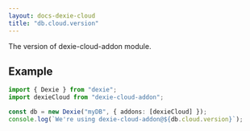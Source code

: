 ```yaml
---
layout: docs-dexie-cloud
title: "db.cloud.version"
---
```


The version of dexie-cloud-addon module.

## Example

```ts
import { Dexie } from "dexie";
import dexieCloud from "dexie-cloud-addon";

const db = new Dexie("myDB", { addons: [dexieCloud] });
console.log(`We're using dexie-cloud-addon@${db.cloud.version}`);
```
